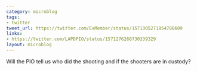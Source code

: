 ```yaml
---
category: microblog
tags:
- twitter
tweet_url: https://twitter.com/ExMember/status/1571305271854788609
links:
- https://twitter.com/LAPDPIO/status/1571276260730339329
layout: microblog
---
```

Will the PIO tell us who did the shooting and if the shooters are in custody?
